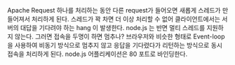 Apache
Request 하나를 처리하는 동안 다른 request가 들어오면 새롭게 스레드가 만들어져서 처리하게 된다.
스레드가 꽉 차면 더 이상 처리할 수 없어 클라이언트에서는 서버의 대답을 기다려야 하는 hang 이 발생한다.
node.js 는 반면 멀티 스레드를 지원하지 않는다.
그러면 접속을 두명이 하면 멈추나? 브라우저와 비슷한 형태로 Event-loop을 사용하여 비동기 방식으로 멈추지 않고 응답을 기다렸다가 리턴하는 방식으로 동시 접속을 처리하게 된다. node.js 어플리케이션은 80 포트로 바인딩한다.
